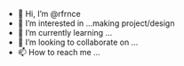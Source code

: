 - 👋 Hi, I’m @rfrnce
- 👀 I’m interested in ...making project/design
- 🌱 I’m currently learning ...
- 💞️ I’m looking to collaborate on ...
- 📫 How to reach me ...

<!---
rfrnce/rfrnce is a ✨ special ✨ repository because its `README.md` (this file) appears on your GitHub profile.
You can click the Preview link to take a look at your changes.
--->
